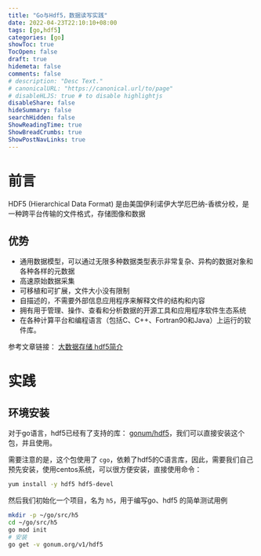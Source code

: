 ```yaml
---
title: "Go与Hdf5，数据读写实践"
date: 2022-04-23T22:10:10+08:00
tags: [go,hdf5]
categories: [go]
showToc: true
TocOpen: false
draft: true
hidemeta: false
comments: false
# description: "Desc Text."
# canonicalURL: "https://canonical.url/to/page"
# disableHLJS: true # to disable highlightjs
disableShare: false
hideSummary: false
searchHidden: false
ShowReadingTime: true
ShowBreadCrumbs: true
ShowPostNavLinks: true
---
```


# 前言

HDF5 (Hierarchical Data Format) 是由美国伊利诺伊大学厄巴纳-香槟分校，是一种跨平台传输的文件格式，存储图像和数据

## 优势

- 通用数据模型，可以通过无限多种数据类型表示非常复杂、异构的数据对象和各种各样的元数据
- 高速原始数据采集
- 可移植和可扩展，文件大小没有限制
- 自描述的，不需要外部信息应用程序来解释文件的结构和内容
- 拥有用于管理、操作、查看和分析数据的开源工具和应用程序软件生态系统
- 在各种计算平台和编程语言（包括C、C++、Fortran90和Java）上运行的软件库。

参考文章链接： [大数据存储 hdf5简介](https://cloud.tencent.com/developer/article/1786168)

# 实践

## 环境安装

对于go语言，hdf5已经有了支持的库： [gonum/hdf5](https://github.com/gonum/hdf5)，我们可以直接安装这个包，并且使用。

需要注意的是，这个包使用了 `cgo`，依赖了hdf5的C语言库，因此，需要我们自己预先安装，使用centos系统，可以很方便安装，直接使用命令： 

```bash
yum install -y hdf5 hdf5-devel
```

然后我们初始化一个项目，名为 `h5`，用于编写go、hdf5 的简单测试用例

```bash
mkdir -p ~/go/src/h5
cd ~/go/src/h5
go mod init
# 安装
go get -v gonum.org/v1/hdf5
```


